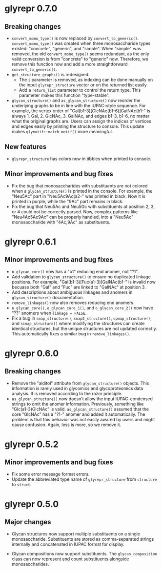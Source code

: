 # glyrepr 0.7.0

## Breaking changes

* `convert_mono_type()` is now replaced by `convert_to_generic()`. `convert_mono_type()` was created when three monosaccharide types existed: "concrete", "generic", and "simple". When "simple" was removed, the old `convert_mono_type()` seems redundant, as the only valid conversion is from "concrete" to "generic" now. Therefore, we remove this function now and add a more straightforward `convert_to_generic()`.
* `get_structure_graphs()` is redesigned.
  - The `i` parameter is removed, as indexing can be done manually on the input `glyrepr_structure` vector or on the returned list easily.
  - Add a `return_list` parameter to control the return type. This parameter makes this function "type-stable".
* `glycan_structure()` and `as_glycan_structure()` now reorder the underlying graphs to be in line with the IUPAC-style sequence. For example, the vertex order of "Gal(b1-3)[GlcNAc(b1-6)]GalNAc(b1-" is always 1. Gal, 2. GlcNAc, 3. GalNAc, and edges b1-3, b1-6, no matter what the original graphs are. Users can assign the indices of vertices and edges easily by printing the structure to console. This update makes `glymotif::match_motif()` more meaningful. 

## New features

* `glyrepr_structure` has colors now in tibbles when printed to console.

## Minor improvements and bug fixes

* Fix the bug that monosaccharides with substituents are not colored when a `glycan_structure()` is printed in the console. For example, the "Neu5Ac" part in "Neu5Ac9Ac(a2-" was printed in black. Now it is printed in purple, while the "9Ac" part remains in black.
* Fix the bug that Neu5Ac and Neu5Gc with substituents at position 2, 3, or 4 could not be correctly parsed. Now, complex patterns like "Neu4Ac5Ac9Ac" can be properly handled, into a "Neu5Ac" monosaccharide with "4Ac,9Ac" as substituents.

# glyrepr 0.6.1

## Minor improvements and bug fixes

* `n_glycan_core()` now has a "b1" reducing end anomer, not "?1".
* Add validation to `glycan_structure()` to ensure no duplicated linkage positions. For example, "Gal(b1-3)[Fuc(a1-3)]GalNAc(b1-" is invalid now becuase both "Gal" and "Fuc" are linked to "GalNAc" at position 3.
* Add descriptions about ambiguous linkages and anomers in `glycan_structure()` documentation.
* `remove_linkages()` now also removes reducing end anomers.
* `n_glycan_core()`, `o_glycan_core_1()`, and `o_glycan_core_2()` now have "??" anomers when `linkage = FALSE`.
* Fix a bug in `smap_structure()`, `smap2_structure()`, `spmap_structure()`, and `simap_structure()` where modifying the structures can create identical structures, but the unique structures are not updated correctly. This automatically fixes a similar bug in `remove_linkages()`.

# glyrepr 0.6.0

## Breaking changes

* Remove the "alditol" attribute from `glycan_structure()` objects. This information is rarely used in glycomics and glycoproteomics data analysis. It is removed according to the razor principle.
* `as_glycan_structure()` now doesn't allow the input IUPAC-condensed strings to omit the anomer information. Previously, something like "Glc(a1-3)GlcNAc" is valid. `as_glycan_structure()` assumed that the core "GlcNAc" has a "?1-" anomer and added it automatically. The problem is that this behavior was not easily awared by users and might cause confusion. Again, less is more, so we remove it.

# glyrepr 0.5.2

## Minor improvements and bug fixes

* Fix some error message format errors.
* Update the abbreviated type name of `glyrepr_structure` from `structure` to `struct`.

# glyrepr 0.5.0

## Major changes

* Glycan structures now support multiple substituents on a single monosaccharide.
  Substituents are stored as comma-separated strings internally and concatenated
  in IUPAC format for display.

* Glycan compositions now support substituents. The `glycan_composition` class
  can now represent and count substituents alongside monosaccharides.
